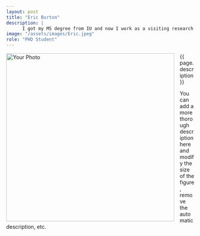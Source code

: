 ```yaml
---
layout: post
title: "Eric Burton"
description: |
      I got my MS degree from IU and now I work as a visiting research associate in the Crustal Deformation group. I am working models of creep front propagation and interseismic creep rate accelerations in Northern Japan where we observed a decadal creep acceleration event prior to the 2011 M9 Tohoku-oki earthquake.  
image: "/assets/images/Eric.jpeg"
role: "PHD Student"
---
```


<img src="{{ page.image }}" alt="Your Photo" width="450" style="float:left; margin-right:15px;">

{{ page.description}}

You can add a more thorough description here and modify the size of the figure, remove the automatic description, etc.
